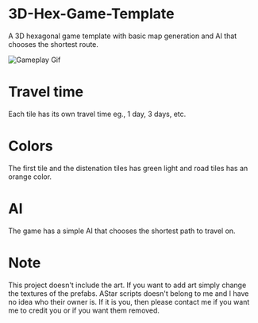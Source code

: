 # 3D-Hex-Game-Template
A 3D hexagonal game template with basic map generation and AI that chooses the shortest route. 

![Gameplay Gif](https://github.com/alsharefee/3D-Hex-Game-Template/blob/main/Assets/ReadMe/AStar-Main-WindowsMacLinux-Unity2021.3.18f1Personal_DX11_2024-09-2717-38-33-ezgif.com-video-to-gif-converter.gif)

# Travel time
Each tile has its own travel time eg., 1 day, 3 days, etc.

# Colors
The first tile and the distenation tiles has green light and road tiles has an orange color.

# AI
The game has a simple AI that chooses the shortest path to travel on.

# Note
This project doesn't include the art. If you want to add art simply change the textures of the prefabs.
AStar scripts doesn't belong to me and I have no idea who their owner is. If it is you, then please contact me if you want me to credit you or if you want them removed.
